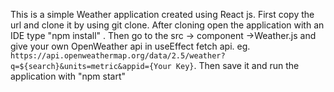 This is a simple Weather application created using React js. 
First copy the url and clone it by using git clone. 
After cloning open the application with an IDE type "npm install" . 
Then go to the src -> component ->Weather.js and give your own OpenWeather api in useEffect fetch api. 
eg. `https://api.openweathermap.org/data/2.5/weather?q=${search}&units=metric&appid={Your Key}`. 
Then save it and run the application with "npm start"
